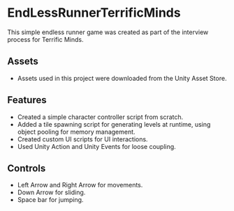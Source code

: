 # EndLessRunnerTerrificMinds
This simple endless runner game was created as part of the interview process for Terrific Minds.

## Assets
- Assets used in this project were downloaded from the Unity Asset Store.

## Features
- Created a simple character controller script from scratch.
- Added a tile spawning script for generating levels at runtime, using object pooling for memory management.
- Created custom UI scripts for UI interactions.
- Used Unity Action and Unity Events for loose coupling.

## Controls
- Left Arrow and Right Arrow for movements.
- Down Arrow for sliding.
- Space bar for jumping.

